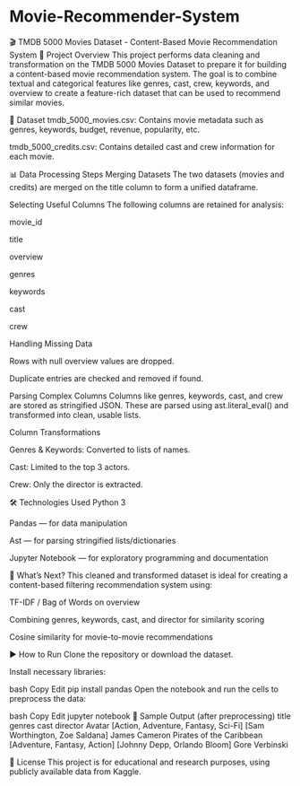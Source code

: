 # Movie-Recommender-System

🎬 TMDB 5000 Movies Dataset - Content-Based Movie Recommendation System
📌 Project Overview
This project performs data cleaning and transformation on the TMDB 5000 Movies Dataset to prepare it for building a content-based movie recommendation system. The goal is to combine textual and categorical features like genres, cast, crew, keywords, and overview to create a feature-rich dataset that can be used to recommend similar movies.

📁 Dataset
tmdb_5000_movies.csv: Contains movie metadata such as genres, keywords, budget, revenue, popularity, etc.

tmdb_5000_credits.csv: Contains detailed cast and crew information for each movie.

📊 Data Processing Steps
Merging Datasets
The two datasets (movies and credits) are merged on the title column to form a unified dataframe.

Selecting Useful Columns
The following columns are retained for analysis:

movie_id

title

overview

genres

keywords

cast

crew

Handling Missing Data

Rows with null overview values are dropped.

Duplicate entries are checked and removed if found.

Parsing Complex Columns
Columns like genres, keywords, cast, and crew are stored as stringified JSON. These are parsed using ast.literal_eval() and transformed into clean, usable lists.

Column Transformations

Genres & Keywords: Converted to lists of names.

Cast: Limited to the top 3 actors.

Crew: Only the director is extracted.

🛠️ Technologies Used
Python 3

Pandas — for data manipulation

Ast — for parsing stringified lists/dictionaries

Jupyter Notebook — for exploratory programming and documentation

🧠 What’s Next?
This cleaned and transformed dataset is ideal for creating a content-based filtering recommendation system using:

TF-IDF / Bag of Words on overview

Combining genres, keywords, cast, and director for similarity scoring

Cosine similarity for movie-to-movie recommendations

▶️ How to Run
Clone the repository or download the dataset.

Install necessary libraries:

bash
Copy
Edit
pip install pandas
Open the notebook and run the cells to preprocess the data:

bash
Copy
Edit
jupyter notebook
📌 Sample Output (after preprocessing)
title	genres	cast	director
Avatar	[Action, Adventure, Fantasy, Sci-Fi]	[Sam Worthington, Zoe Saldana]	James Cameron
Pirates of the Caribbean	[Adventure, Fantasy, Action]	[Johnny Depp, Orlando Bloom]	Gore Verbinski

📜 License
This project is for educational and research purposes, using publicly available data from Kaggle.
